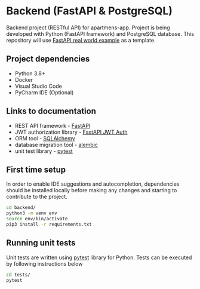 # Backend (FastAPI & PostgreSQL)

Backend project (RESTful API) for apartmens-app. Project is being developed with Python (FastAPI framework) and PostgreSQL database.
This repository will use [FastAPI real world example](https://github.com/nsidnev/fastapi-realworld-example-app) as a template.

## Project dependencies

- Python 3.8+
- Docker
- Visual Studio Code
- PyCharm IDE (Optional)

## Links to documentation

- REST API framework - [FastAPI](https://fastapi.tiangolo.com)
- JWT authorization library - [FastAPI JWT Auth](https://indominusbyte.github.io/fastapi-jwt-auth/)
- ORM tool - [SQLAlchemy](https://docs.sqlalchemy.org/en/14/)
- database migration tool - [alembic](https://alembic.sqlalchemy.org/en/latest/)
- unit test library - [pytest](https://docs.pytest.org/en/stable/)

## First time setup

In order to enable IDE suggestions and autocompletion, dependencies should be installed locally before making any changes and starting to contribute to the project.

```bash
cd backend/
python3 -m venv env
source env/bin/activate
pip3 install -r requirements.txt
```

## Running unit tests

Unit tests are written using [pytest](https://docs.pytest.org/en/stable/) library for Python. Tests can be executed by following instructions below

```bash
cd tests/
pytest
```

